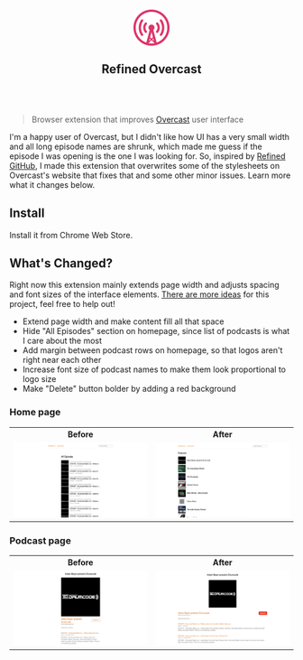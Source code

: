 <p align="center">
	<br>
	<img src="media/logo.svg" width="64" align="center">
</p>

<h2 align="center">
	Refined Overcast
	<br>
	<br>
	<br>
</h2>

> Browser extension that improves [Overcast](https://overcast.fm) user interface

I'm a happy user of Overcast, but I didn't like how UI has a very small width and all long episode names are shrunk, which made me guess if the episode I was opening is the one I was looking for. So, inspired by [Refined GitHub](https://github.com/sindresorhus/refined-github), I made this extension that overwrites some of the stylesheets on Overcast's website that fixes that and some other minor issues. Learn more what it changes below.

## Install

Install it from Chrome Web Store.

## What's Changed?

Right now this extension mainly extends page width and adjusts spacing and font sizes of the interface elements. [There are more ideas](https://github.com/vadimdemedes/refined-overcast) for this project, feel free to help out!

- Extend page width and make content fill all that space
- Hide "All Episodes" section on homepage, since list of podcasts is what I care about the most
- Add margin between podcast rows on homepage, so that logos aren't right near each other
- Increase font size of podcast names to make them look proportional to logo size
- Make "Delete" button bolder by adding a red background

### Home page

<table>
	<tr>
		<th width="50%">
			Before
		</th>
		<th width="50%">
			After
		</th>
	</tr>
	<tr><!-- Prevent zebra stripes --></tr>
	<tr>
		<td>
			<img src="media/home-before.jpg">
		</td>
		<td>
			<img src="media/home-after.jpg">
		</td>
	</tr>
</table>

### Podcast page

<table>
	<tr>
		<th width="50%">
			Before
		</th>
		<th width="50%">
			After
		</th>
	</tr>
	<tr><!-- Prevent zebra stripes --></tr>
	<tr>
		<td>
			<img src="media/podcast-before.jpg">
		</td>
		<td>
			<img src="media/podcast-after.jpg">
		</td>
	</tr>
</table>
